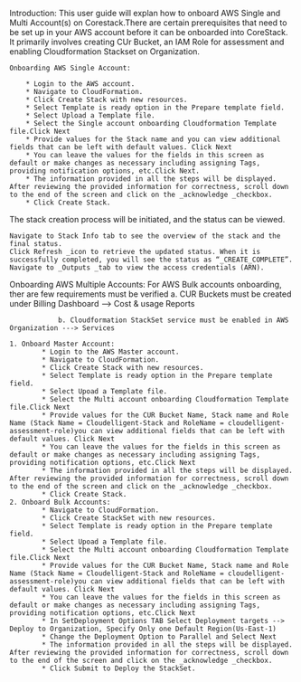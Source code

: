 Introduction:
    This user guide will explan how to onboard AWS Single and Multi Account(s) on Corestack.There are certain prerequisites that need to be set up in your AWS account before it can be onboarded into CoreStack. It primarily involves creating CUr Bucket, an IAM Role for assessment and enabling Cloudformation Stackset on Organization. 

    Onboarding AWS Single Account:
        
        * Login to the AWS account.
        * Navigate to CloudFormation.
        * Click Create Stack with new resources. 
        * Select Template is ready option in the Prepare template field.
        * Select Upload a Template file.
        * Select the Single account onboarding Cloudformation Template file.Click Next
        * Provide values for the Stack name and you can view additional fields that can be left with default values. Click Next
        * You can leave the values for the fields in this screen as default or make changes as necessary including assigning Tags, providing notification options, etc.Click Next.
        * The information provided in all the steps will be displayed. After reviewing the provided information for correctness, scroll down to the end of the screen and click on the _acknowledge _checkbox.
        * Click Create Stack.

The stack creation process will be initiated, and the status can be viewed.

    Navigate to Stack Info tab to see the overview of the stack and the final status.
    Click Refresh _icon to retrieve the updated status. When it is successfully completed, you will see the status as “_CREATE_COMPLETE”.
    Navigate to _Outputs _tab to view the access credentials (ARN).

Onboarding AWS Multiple Accounts:
            For AWS Bulk accounts onboarding, ther are few requirements must be verified
                a. CUR Buckets must be created under Billing Dashboard --> Cost & usage Reports
                
                b. Cloudformation StackSet service must be enabled in AWS Organization ---> Services
    
    1. Onboard Master Account:
            * Login to the AWS Master account.
            * Navigate to CloudFormation.
            * Click Create Stack with new resources. 
            * Select Template is ready option in the Prepare template field.
            * Select Upoad a Template file.
            * Select the Multi account onboarding Cloudformation Template file.Click Next
            * Provide values for the CUR Bucket Name, Stack name and Role Name (Stack Name = Cloudelligent-Stack and RoleName = cloudelligent-assessment-role)you can view additional fields that can be left with default values. Click Next
            * You can leave the values for the fields in this screen as default or make changes as necessary including assigning Tags, providing notification options, etc.Click Next
            * The information provided in all the steps will be displayed. After reviewing the provided information for correctness, scroll down to the end of the screen and click on the _acknowledge _checkbox.
            * Click Create Stack.
    2. Onboard Bulk Accounts:
            * Navigate to CloudFormation.
            * Click Create StackSet with new resources. 
            * Select Template is ready option in the Prepare template field.
            * Select Upoad a Template file.
            * Select the Multi account onboarding Cloudformation Template file.Click Next
            * Provide values for the CUR Bucket Name, Stack name and Role Name (Stack Name = Cloudelligent-Stack and RoleName = cloudelligent-assessment-role)you can view additional fields that can be left with default values. Click Next
            * You can leave the values for the fields in this screen as default or make changes as necessary including assigning Tags, providing notification options, etc.Click Next
            * In SetDeployment Options TAB Select Deployment targets --> Deploy to Organization, Specify Only one Default Region(Us-East-1)
            * Change the Deployment Option to Parallel and Select Next
            * The information provided in all the steps will be displayed. After reviewing the provided information for correctness, scroll down to the end of the screen and click on the _acknowledge _checkbox.
            * Click Submit to Deploy the StackSet.